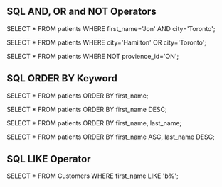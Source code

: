 ## SQL AND, OR and NOT Operators

SELECT * FROM patients
WHERE first_name='Jon' AND city='Toronto';

SELECT * FROM patients
WHERE city='Hamilton' OR city='Toronto';

SELECT * FROM patients
WHERE NOT provience_id='ON';

## SQL ORDER BY Keyword

SELECT * FROM patients
ORDER BY first_name;

SELECT * FROM patients
ORDER BY first_name DESC;

SELECT * FROM patients
ORDER BY first_name, last_name;

SELECT * FROM patients
ORDER BY first_name ASC, last_name DESC;

## SQL LIKE Operator

SELECT * FROM Customers
WHERE first_name LIKE 'b%';